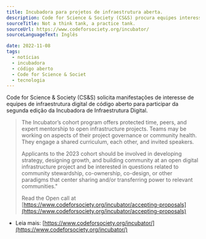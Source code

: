```yaml
---
title: Incubadora para projetos de infraestrutura aberta.
description: Code for Science & Society (CS&S) procura equipes interessadas em infraestrutura digital de código aberto para participar da Incubadora de Infraestrutura Digital.
sourceTitle: Not a think tank, a practice tank.
sourceUrl: https://www.codeforsociety.org/incubator/
sourceLanguageText: Inglês

date: 2022-11-08
tags:
  - notícias
  - incubadora
  - código aberto
  - Code for Science & Societ
  - tecnologia
---
```


Code for Science & Society (CS&S) solicita manifestações de interesse de equipes de infraestrutura digital de código aberto para participar da segunda edição da Incubadora de Infraestrutura Digital.

> The Incubator’s cohort program offers protected time, peers, and expert mentorship to open infrastructure projects. Teams may be working on aspects of their project governance or community health. They engage a shared curriculum, each other, and invited speakers.
>
> Applicants to the 2023 cohort should be involved in developing strategy, designing growth, and building community at an open digital infrastructure project and be interested in questions related to community stewardship, co-ownership, co-design, or other paradigms that center sharing and/or transferring power to relevant communities."
>
> Read the Open call at [https://www.codeforsociety.org/incubator/accepting-proposals](https://www.codeforsociety.org/incubator/accepting-proposals)

* Leia mais: [https://www.codeforsociety.org/incubator/](https://www.codeforsociety.org/incubator/)
